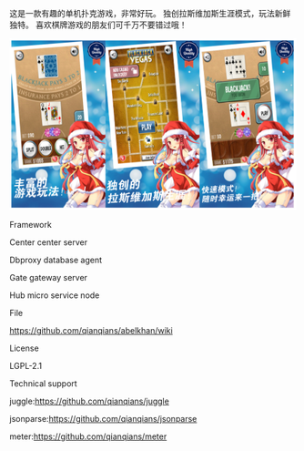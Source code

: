 这是一款有趣的单机扑克游戏，非常好玩。
独创拉斯维加斯生涯模式，玩法新鲜独特。
喜欢棋牌游戏的朋友们可千万不要错过哦！

![image](https://github.com/blackjack21play/blackjack_game/blob/master/applica.png)

Framework

Center center server

Dbproxy database agent

Gate gateway server

Hub micro service node

File

https://github.com/qianqians/abelkhan/wiki

License

LGPL-2.1

Technical support

juggle:https://github.com/qianqians/juggle

jsonparse:https://github.com/qianqians/jsonparse

meter:https://github.com/qianqians/meter

